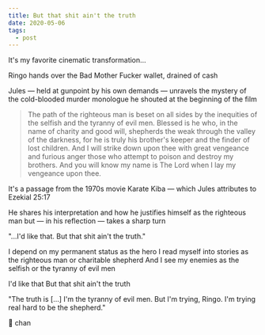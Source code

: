 ```yaml
---
title: But that shit ain't the truth
date: 2020-05-06
tags:
  - post
---
```


It's my favorite cinematic transformation...

Ringo hands over the Bad Mother Fucker wallet, drained of cash

Jules — held at gunpoint by his own demands — unravels the mystery of the cold-blooded murder monologue he shouted at the beginning of the film

> The path of the righteous man is beset on all sides by the inequities of the selfish and the tyranny of evil men. Blessed is he who, in the name of charity and good will, shepherds the weak through the valley of the darkness, for he is truly his brother's keeper and the finder of lost children. And I will strike down upon thee with great vengeance and furious anger those who attempt to poison and destroy my brothers. And you will know my name is The Lord when I lay my vengeance upon thee.

It's a passage from the 1970s movie Karate Kiba — which Jules attributes to Ezekial 25:17

He shares his interpretation and how he justifies himself as the righteous man but — in his reflection — takes a sharp turn

"...I'd like that. But that shit ain't the truth."

I depend on my permanent status as the hero
I read myself into stories as the righteous man or charitable shepherd
And I see my enemies as the selfish or the tyranny of evil men

I'd like that
But that shit ain't the truth

"The truth is [...] I'm the tyranny of evil men. But I'm trying, Ringo. I'm trying real hard to be the shepherd."

🐑 chan

